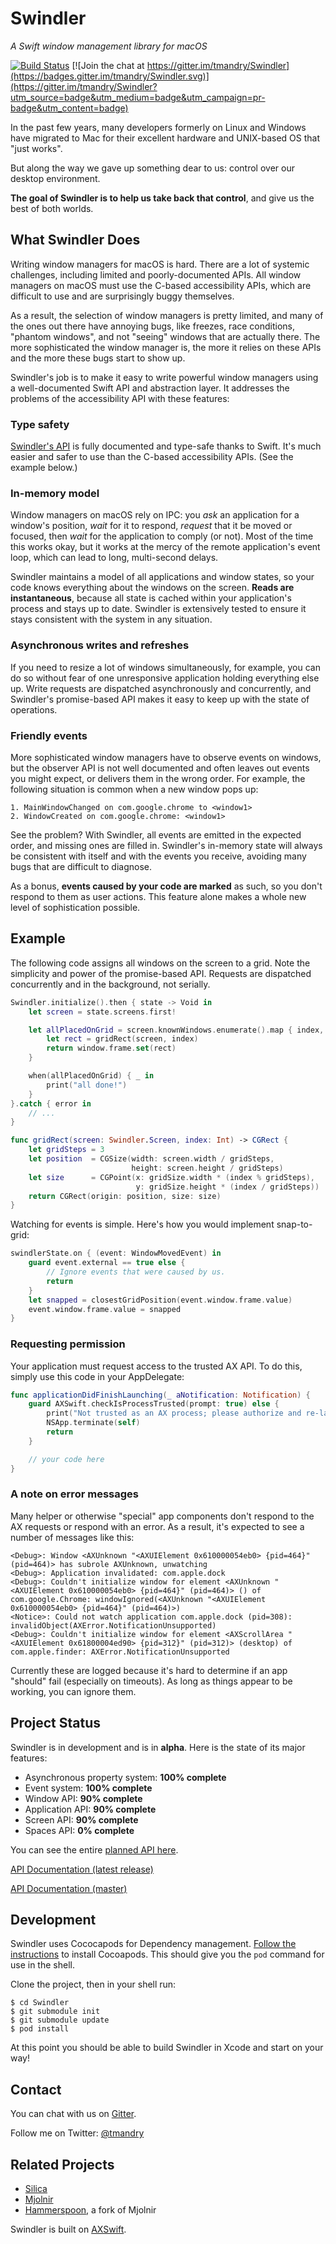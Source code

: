 # Swindler
_A Swift window management library for macOS_

[![Build Status](https://travis-ci.org/tmandry/Swindler.svg?branch=master)](https://travis-ci.org/tmandry/Swindler)
[![Join the chat at https://gitter.im/tmandry/Swindler](https://badges.gitter.im/tmandry/Swindler.svg)](https://gitter.im/tmandry/Swindler?utm_source=badge&utm_medium=badge&utm_campaign=pr-badge&utm_content=badge)

In the past few years, many developers formerly on Linux and Windows have migrated to Mac for their
excellent hardware and UNIX-based OS that "just works".

But along the way we gave up something dear to us: control over our desktop environment.

**The goal of Swindler is to help us take back that control**, and give us the best of both worlds.

## What Swindler Does

Writing window managers for macOS is hard. There are a lot of systemic challenges, including limited
and poorly-documented APIs. All window managers on macOS must use the C-based accessibility APIs, which
are difficult to use and are surprisingly buggy themselves.

As a result, the selection of window managers is pretty limited, and many of the ones out there have
annoying bugs, like freezes, race conditions, "phantom windows", and not "seeing" windows that are
actually there. The more sophisticated the window manager is, the more it relies on these APIs and
the more these bugs start to show up.

Swindler's job is to make it easy to write powerful window managers using a well-documented Swift
API and abstraction layer. It addresses the problems of the accessibility API with these features:

### Type safety

[Swindler's API](https://github.com/tmandry/Swindler/blob/master/API.swift) is
fully documented and type-safe thanks to Swift. It's much easier and safer to use than the C-based
accessibility APIs. (See the example below.)

### In-memory model

Window managers on macOS rely on IPC: you _ask_ an application for a window's position, _wait_ for it
to respond, _request_ that it be moved or focused, then _wait_ for the application to comply (or
not). Most of the time this works okay, but it works at the mercy of the remote application's event
loop, which can lead to long, multi-second delays.

Swindler maintains a model of all applications and window states, so your code knows everything
about the windows on the screen. **Reads are instantaneous**, because all state is cached within your
application's process and stays up to date. Swindler is extensively tested to ensure it stays
consistent with the system in any situation.

### Asynchronous writes and refreshes

If you need to resize a lot of windows simultaneously, for example, you can do so without fear of
one unresponsive application holding everything else up. Write requests are dispatched
asynchronously and concurrently, and Swindler's promise-based API makes it easy to keep up with the
state of operations.

### Friendly events

More sophisticated window managers have to observe events on windows, but the observer API is
not well documented and often leaves out events you might expect, or delivers them in the wrong order.
For example, the following situation is common when a new window pops up:

```
1. MainWindowChanged on com.google.chrome to <window1>
2. WindowCreated on com.google.chrome: <window1>
```

See the problem? With Swindler, all events are emitted in the expected order, and missing ones are
filled in. Swindler's in-memory state will always be consistent with itself and with the events you
receive, avoiding many bugs that are difficult to diagnose.

As a bonus, **events caused by your code are marked** as such, so you don't respond to them as user
actions. This feature alone makes a whole new level of sophistication possible.

## Example

The following code assigns all windows on the screen to a grid. Note the simplicity and power of the
promise-based API. Requests are dispatched concurrently and in the background, not serially.

```swift
Swindler.initialize().then { state -> Void in
    let screen = state.screens.first!

    let allPlacedOnGrid = screen.knownWindows.enumerate().map { index, window in
        let rect = gridRect(screen, index)
        return window.frame.set(rect)
    }

    when(allPlacedOnGrid) { _ in
        print("all done!")
    }
}.catch { error in
    // ...
}

func gridRect(screen: Swindler.Screen, index: Int) -> CGRect {
    let gridSteps = 3
    let position  = CGSize(width: screen.width / gridSteps,
                           height: screen.height / gridSteps)
    let size      = CGPoint(x: gridSize.width * (index % gridSteps),
                            y: gridSize.height * (index / gridSteps))
    return CGRect(origin: position, size: size)
}
```

Watching for events is simple. Here's how you would implement snap-to-grid:

```swift
swindlerState.on { (event: WindowMovedEvent) in
    guard event.external == true else {
        // Ignore events that were caused by us.
        return
    }
    let snapped = closestGridPosition(event.window.frame.value)
    event.window.frame.value = snapped
}
```

### Requesting permission

Your application must request access to the trusted AX API. To do this, simply use
this code in your AppDelegate:

```swift
func applicationDidFinishLaunching(_ aNotification: Notification) {
    guard AXSwift.checkIsProcessTrusted(prompt: true) else {
        print("Not trusted as an AX process; please authorize and re-launch")
        NSApp.terminate(self)
        return
    }

    // your code here
}
```

### A note on error messages

Many helper or otherwise "special"  app components don't respond to the AX requests
or respond with an error. As a result, it's expected to see a number of messages
like this:

```
<Debug>: Window <AXUnknown "<AXUIElement 0x610000054eb0> {pid=464}" (pid=464)> has subrole AXUnknown, unwatching
<Debug>: Application invalidated: com.apple.dock
<Debug>: Couldn't initialize window for element <AXUnknown "<AXUIElement 0x610000054eb0> {pid=464}" (pid=464)> () of com.google.Chrome: windowIgnored(<AXUnknown "<AXUIElement 0x610000054eb0> {pid=464}" (pid=464)>)
<Notice>: Could not watch application com.apple.dock (pid=308): invalidObject(AXError.NotificationUnsupported)
<Debug>: Couldn't initialize window for element <AXScrollArea "<AXUIElement 0x61800004ed90> {pid=312}" (pid=312)> (desktop) of com.apple.finder: AXError.NotificationUnsupported
```

Currently these are logged because it's hard to determine if an app "should" fail
(especially on timeouts). As long as things appear to be working, you can ignore them.

## Project Status

Swindler is in development and is in **alpha**. Here is the state of its major features:

- Asynchronous property system: **100% complete**
- Event system: **100% complete**
- Window API: **90% complete**
- Application API: **90% complete**
- Screen API: **90% complete**
- Spaces API: **0% complete**

You can see the entire [planned API here](https://github.com/tmandry/Swindler/blob/master/API.swift).

[API Documentation (latest release)](https://tmandry.github.io/Swindler/docs/latest)

[API Documentation (master)](https://tmandry.github.io/Swindler/docs/master)

## Development

Swindler uses Cococapods for Dependency management.
[Follow the instructions](https://guides.cocoapods.org/using/getting-started.html) to install Cocoapods.
This should give you the `pod` command for use in the shell.

Clone the project, then in your shell run:

```
$ cd Swindler
$ git submodule init
$ git submodule update
$ pod install
```

At this point you should be able to build Swindler in Xcode and start on your way!

## Contact

You can chat with us on [Gitter](https://gitter.im/tmandry/Swindler).

Follow me on Twitter: [@tmandry](https://twitter.com/tmandry)

## Related Projects

- [Silica](https://github.com/ianyh/Silica)
- [Mjolnir](https://github.com/sdegutis/mjolnir)
- [Hammerspoon](https://github.com/Hammerspoon/hammerspoon), a fork of Mjolnir

Swindler is built on [AXSwift](https://github.com/tmandry/AXSwift).

